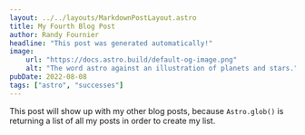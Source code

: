 ```yaml
---
layout: ../../layouts/MarkdownPostLayout.astro
title: My Fourth Blog Post
author: Randy Fournier
headline: "This post was generated automatically!"
image:
    url: "https://docs.astro.build/default-og-image.png"
    alt: "The word astro against an illustration of planets and stars."
pubDate: 2022-08-08
tags: ["astro", "successes"]
---
```

This post will show up with my other blog posts, because `Astro.glob()` is returning a list of all my posts in order to create my list.